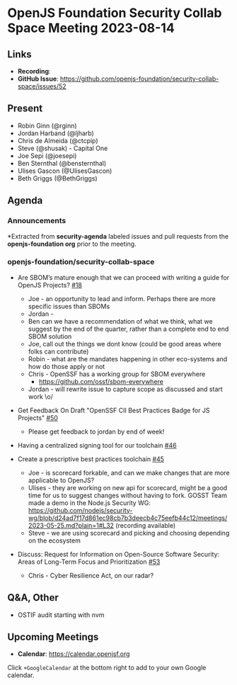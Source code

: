 # OpenJS Foundation Security Collab Space Meeting 2023-08-14

## Links

* **Recording**:
* **GitHub Issue**: https://github.com/openjs-foundation/security-collab-space/issues/52

## Present

* Robin Ginn (@rginn)
* Jordan Harband (@ljharb)
* Chris de Almeida (@ctcpip)
* Steve (@shusak) - Capital One
* Joe Sepi (@joesepi)
* Ben Sternthal (@bensternthal)
* Ulises Gascon (@UlisesGascon)
* Beth Griggs (@BethGriggs)

## Agenda

### Announcements

*Extracted from **security-agenda** labeled issues and pull requests from the **openjs-foundation org** prior to the meeting.

### openjs-foundation/security-collab-space

* Are SBOM’s mature enough that we can proceed with writing a guide for OpenJS Projects? [#18](https://github.com/openjs-foundation/security-collab-space/issues/18)
   * Joe - an opportunity to lead and inform. Perhaps there are more specific issues than SBOMs
   * Jordan - 
    * Ben can we have a recommendation of what we think, what we suggest by the end of the quarter, rather than a complete end to end SBOM solution
   * Joe, call out the things we dont know (could be good areas where folks can contribute)
   * Robin - what are the mandates happening in other eco-systems and how do those apply or not
   * Chris - OpenSSF has a working group for SBOM everywhere 
     * https://github.com/ossf/sbom-everywhere
   * Jordan - will rewrite issue to capture scope as discussed and start work \o/

* Get Feedback On Draft "OpenSSF CII Best Practices Badge for JS Projects" [#50](https://github.com/openjs-foundation/security-collab-space/issues/50)
  * Please get feedback to jordan by end of week!

* Having a centralized signing tool for our toolchain [#46](https://github.com/openjs-foundation/security-collab-space/issues/46)

* Create a prescriptive best practices toolchain [#45](https://github.com/openjs-foundation/security-collab-space/issues/45)
   * Joe - is scorecard forkable, and can we make changes that are more applicable to OpenJS?
   * Ulises - they are working on new api for scorecard, might be a good time for us to suggest changes without having to fork. GOSST Team made a demo in the Node.js Security WG: https://github.com/nodejs/security-wg/blob/d24ad7f17d861ec98cb7b3deecb4c75eefb44c12/meetings/2023-05-25.md?plain=1#L32 (recording available)
   * Steve - we are using scorecard and picking and choosing depending on the ecosystem

* Discuss: Request for Information on Open-Source Software Security: Areas of Long-Term Focus and Prioritization [#53](https://github.com/openjs-foundation/security-collab-space/issues/53)
   * Chris - Cyber Resilience Act, on our radar?

## Q&A, Other

* OSTIF audit starting with nvm

## Upcoming Meetings

* **Calendar**: <https://calendar.openjsf.org>

Click `+GoogleCalendar` at the bottom right to add to your own Google calendar.
